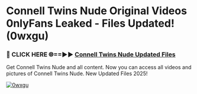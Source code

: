 # Connell Twins Nude Original Videos 0nlyFans Leaked - Files Updated! (0wxgu)

<h3>🔴 CLICK HERE 🌐==►► <a href="https://tinyurl.com/4mcuefdz" rel="nofollow">Connell Twins Nude Updated Files</a></h3>

Get Connell Twins Nude and all content. Now you can access all videos and pictures of Connell Twins Nude. New Updated Files 2025!

[![0wxgu](https://i.imgur.com/StAQSOY.gif)](https://tinyurl.com/4mcuefdz)
